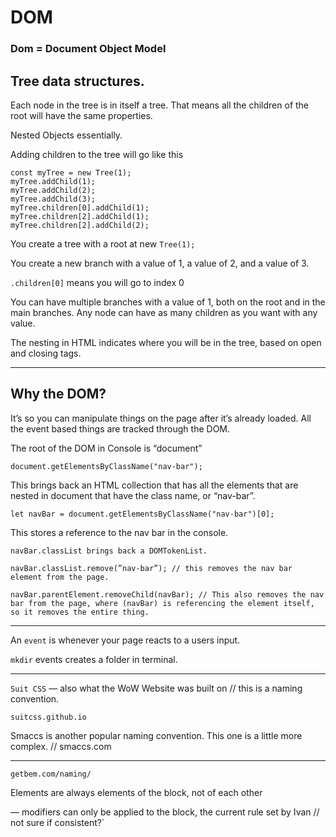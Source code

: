 # DOM

### Dom = Document Object Model

## Tree data structures.

Each node in the tree is in itself a tree. That means all the children of the root will have the same properties.

Nested Objects essentially.

Adding children to the tree will go like this
```JS
const myTree = new Tree(1);
myTree.addChild(1);
myTree.addChild(2);
myTree.addChild(3);
myTree.children[0].addChild(1);
myTree.children[2].addChild(1);
myTree.children[2].addChild(2);
```

You create a tree with a root at new `Tree(1);`

You create a new branch with a value of 1, a value of 2, and a value of 3.

`.children[0]` means you will go to index 0

You can have multiple branches with a value of 1, both on the root and in the main branches. Any node can have as many children as you want with any value.

The nesting in HTML indicates where you will be in the tree, based on open and closing tags.

---

## Why the DOM?

It’s so you can manipulate things on the page after it’s already loaded. All the event based things are tracked through the DOM.

The root of the DOM in Console is “document”
```JS
document.getElementsByClassName("nav-bar");
```

This brings back an HTML collection that has all the elements that are nested in document that have the class name, or “nav-bar”.
```JS
let navBar = document.getElementsByClassName("nav-bar")[0];
```

This stores a reference to the nav bar in the console.
```JS
navBar.classList brings back a DOMTokenList.

navBar.classList.remove(”nav-bar”); // this removes the nav bar element from the page.

navBar.parentElement.removeChild(navBar); // This also removes the nav bar from the page, where (navBar) is referencing the element itself, so it removes the entire thing.
```

---

An `event` is whenever your page reacts to a users input.

`mkdir` events creates a folder in terminal.

---

`Suit CSS` — also what the WoW Website was built on // this is a naming convention.

`suitcss.github.io`

Smaccs is another popular naming convention. This one is a little more complex. // smaccs.com

---

`getbem.com/naming/`

Elements are always elements of the block, not of each other

— modifiers can only be applied to the block, the current rule set by Ivan // not sure if consistent?`
